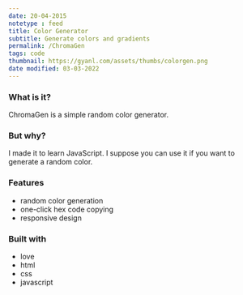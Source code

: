 ```yaml
---
date: 20-04-2015
notetype : feed
title: Color Generator
subtitle: Generate colors and gradients
permalink: /ChromaGen
tags: code
thumbnail: https://gyanl.com/assets/thumbs/colorgen.png
date modified: 03-03-2022
---
```


### What is it?

ChromaGen is a simple random color generator.

### But why?

I made it to learn JavaScript. I suppose you can use it if you want to generate a random color.

### Features
- random color generation
- one-click hex code copying
- responsive design

### Built with
- love
- html
- css
- javascript

